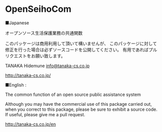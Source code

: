 OpenSeihoCom
============

■Japanese

オープンソース生活保護業務の共通関数

このパッケージは商用利用して頂いて構いませんが、
このパッケージに対して修正を行った場合は必ずソースコードを公開してください。
有用であればプルリクエストをお願い致します。

TANAKA Hidemune <info@tanaka-cs.co.jp>

http://tanaka-cs.co.jp/



■English :

The common function of an open source public assistance system 

Although you may have the commercial use of this package carried out, when you correct to this package, please be sure to exhibit a source code. 
If useful, please give me a pull request. 

http://tanaka-cs.co.jp/en

